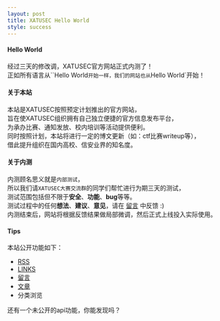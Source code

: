 ```yaml
---
layout: post
title: XATUSEC Hello World
style: success
---
```


#### Hello World
经过三天的修改调，XATUSEC官方网站正式内测了！   
正如所有语言从``Hello World`开始一样，我们的网站也从`Hello World`开始！   

   
#### 关于本站
本站是XATUSEC按照预定计划推出的官方网站，   
旨在使XATUSEC组织拥有自己独立便捷的官方信息发布平台，  
为承办比赛、通知发放、校内培训等活动提供便利。   
同时按照计划，本站将进行一定的博文更新（如：ctf比赛writeup等），   
借此提升组织在国内高校、信安业界的知名度。

   
#### 关于内测
内测顾名思义就是`内部测试`，   
所以我们请`XATUSEC大赛交流群`的同学们帮忙进行为期三天的测试，   
测试范围包括但不限于**安全**、**功能**、**bug**等等。   
测试过程中的任何**想法**、**建议**、**意见**，请在 [留言](http://www.xatusec.org/comment/) 中反馈 :)   
内测结束后，网站将根据反馈结果做局部微调，然后正式上线投入实际使用。

   
#### Tips
本站公开功能如下：  
 
- [RSS](http://www.xatusec.org/feed.xml)   
- [LINKS](http://www.xatusec.org/links/)   
- [留言](http://www.xatusec.org/comment/)
- [文章](http://www.xatusec.org/post/)   
- 分类浏览   

还有一个未公开的api功能，你能发现吗？  